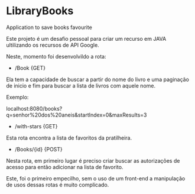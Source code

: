 # LibraryBooks
Application to save books favourite


Este projeto é um desafio pessoal para criar um recurso em JAVA ultilizando os recursos de API Google.

Neste, momento foi desenvolvildo a rota:

* /Book  {GET}

Ela tem a capacidade de buscar a partir do nome do livro e uma paginação de inicio e fim para buscar a lista de livros com aquele nome.

Exemplo:

localhost:8080/books?q=senhor%20dos%20aneis&startIndex=0&maxResults=3

* /with-stars {GET}

Esta rota encontra a lista de favoritos da pratilheira.


* /Books/{id} {POST}

Nesta rota, em primeiro lugar é preciso criar buscar as autorizações de acesso para então adicionar na lista de favorito.

Este, foi o primeiro empecilho, sem o uso de um front-end a manipulação de usos dessas rotas é muito complicado.